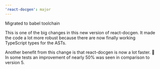 ```yaml
---
'react-docgen': major
---
```


Migrated to babel toolchain

This is one of the big changes in this new version of react-docgen. It made the
code a lot more robust because there are now finally working TypeScript types
for the ASTs.

Another benefit from this change is that react-docgen is now a lot faster. 🚀 In
some tests an improvement of nearly 50% was seen in comparison to version 5.
